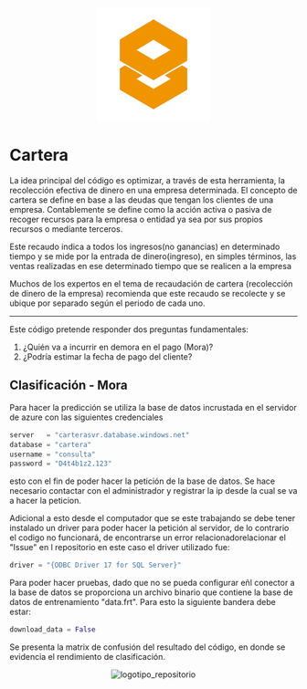 <p align="center">
	<img src="images/databiz_image.jpeg" width="200" title="logotipo_repositorio">
</p>


# Cartera

La idea principal del código es optimizar, a través de esta herramienta, la recolección efectiva  de dinero en una empresa determinada. El concepto de cartera se define en base a las deudas que tengan los clientes de una empresa. Contablemente se define como la acción activa o pasiva de recoger recursos para la empresa o entidad ya sea por sus propios recursos o mediante terceros.

Este recaudo indica a todos los ingresos(no ganancias) en determinado tiempo y se mide por la entrada de dinero(ingreso), en simples términos, las ventas realizadas en ese determinado tiempo que se realicen a la empresa

Muchos de los expertos en el tema de recaudación de cartera (recolección de dinero de la empresa) recomienda que este recaudo se recolecte y se ubique por separado según el periodo de cada uno.

---

Este código pretende responder dos preguntas fundamentales:

1. ¿Quién va a incurrir en demora en el pago (Mora)?
2. ¿Podría estimar la fecha de pago del cliente?

## Clasificación - Mora

Para hacer la predicción se utiliza la base de datos incrustada en el servidor de azure con las siguientes credenciales 

```python
server   = "carterasvr.database.windows.net"
database = "cartera"
username = "consulta"
password = "D4t4b1z2.123" 
```

esto con el fin de poder hacer la petición de la base de datos. Se hace necesario contactar con el administrador y registrar la ip desde la cual se va a hacer la peticion. 

Adicional a esto desde el computador que se este trabajando se debe tener instalado un driver para poder hacer la petición al servidor, de lo contrario el codigo no funcionará, de encontrarse un error relacionadorelacionar el "Issue" en l repositorio en este caso el driver utilizado fue:

```python
driver = "{ODBC Driver 17 for SQL Server}"
```

Para poder hacer pruebas, dado que no se pueda configurar eñl conector a la base de datos se proporciona un archivo binario que contiene la base de datos de entrenamiento "data.frt". Para esto la siguiente bandera debe estar:

```python
download_data = False
```

Se presenta la matrix de confusión del resultado del código, en donde se evidencia el rendimiento de clasificación.


<p align="center">
	<img src="confusion:matrix.png" width="200" title="logotipo_repositorio">
</p>




